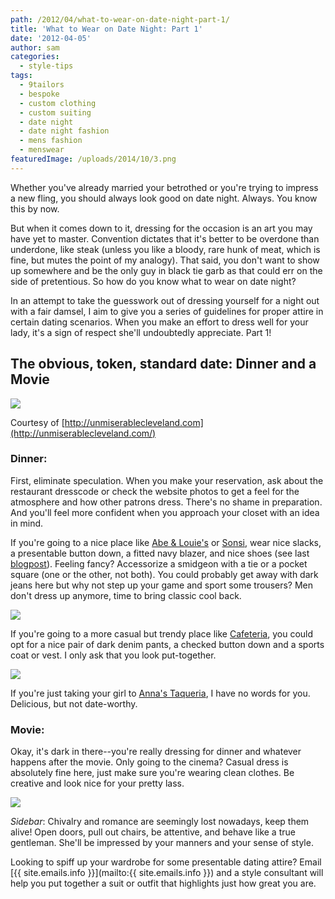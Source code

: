 ```yaml
---
path: /2012/04/what-to-wear-on-date-night-part-1/
title: 'What to Wear on Date Night: Part 1'
date: '2012-04-05'
author: sam
categories:
  - style-tips
tags:
  - 9tailors
  - bespoke
  - custom clothing
  - custom suiting
  - date night
  - date night fashion
  - mens fashion
  - menswear
featuredImage: /uploads/2014/10/3.png
---
```

Whether you've already married your betrothed or you're trying to impress a new fling, you should always look good on date night. Always. You know this by now.

But when it comes down to it, dressing for the occasion is an art you may have yet to master. Convention dictates that it's better to be overdone than underdone, like steak (unless you like a bloody, rare hunk of meat, which is fine, but mutes the point of my analogy). That said, you don't want to show up somewhere and be the only guy in black tie garb as that could err on the side of pretentious. So how do you know what to wear on date night?

In an attempt to take the guesswork out of dressing yourself for a night out with a fair damsel, I aim to give you a series of guidelines for proper attire in certain dating scenarios. When you make an effort to dress well for your lady, it's a sign of respect she'll undoubtedly appreciate. Part 1!

## The obvious, token, standard date: Dinner and a Movie

[![](http://3.bp.blogspot.com/-4-1NwOtbneI/T32zMpK9urI/AAAAAAAAAKI/5wdzUatoX7c/s320/dinnermovie.png)](http://3.bp.blogspot.com/-4-1NwOtbneI/T32zMpK9urI/AAAAAAAAAKI/5wdzUatoX7c/s1600/dinnermovie.png)

Courtesy of [http://unmiserablecleveland.com](http://unmiserablecleveland.com/)

### Dinner:

First, eliminate speculation. When you make your reservation, ask about the restaurant dresscode or check the website photos to get a feel for the atmosphere and how other patrons dress. There's no shame in preparation. And you'll feel more confident when you approach your closet with an idea in mind.

If you're going to a nice place like [Abe & Louie's](http://abeandlouies.com/) or [Sonsi](http://sonsieboston.com/flash/), wear nice slacks, a presentable button down, a fitted navy blazer, and nice shoes (see last [blogpost](http://2012/04/walk-like-man.html)). Feeling fancy? Accessorize a smidgeon with a tie or a pocket square (one or the other, not both). You could probably get away with dark jeans here but why not step up your game and sport some trousers? Men don't dress up anymore, time to bring classic cool back.

[![](http://4.bp.blogspot.com/-keiOqVWYyQs/T33Kae6eZjI/AAAAAAAAALI/LFtgTIrynx4/s320/9TailorsFallShoot-014.jpg)](http://4.bp.blogspot.com/-keiOqVWYyQs/T33Kae6eZjI/AAAAAAAAALI/LFtgTIrynx4/s1600/9TailorsFallShoot-014.jpg)

If you're going to a more casual but trendy place like [Cafeteria](http://www.cafeteriaboston.com/), you could opt for a nice pair of dark denim pants, a checked button down and a sports coat or vest. I only ask that you look put-together.

[![](http://2.bp.blogspot.com/-b-7SxwjvW4c/T33EzDNCEEI/AAAAAAAAAKo/G-Rh0tQx6V4/s320/9TailorsFallShoot-432.jpg)](http://2.bp.blogspot.com/-b-7SxwjvW4c/T33EzDNCEEI/AAAAAAAAAKo/G-Rh0tQx6V4/s1600/9TailorsFallShoot-432.jpg)

If you're just taking your girl to [Anna's Taqueria](http://annastaqueria.com/), I have no words for you. Delicious, but not date-worthy.

### Movie:

Okay, it's dark in there--you're really dressing for dinner and whatever happens after the movie. Only going to the cinema? Casual dress is absolutely fine here, just make sure you're wearing clean clothes. Be creative and look nice for your pretty lass. 

[![](http://1.bp.blogspot.com/-Na7inImVGWg/T33Fdu9q5cI/AAAAAAAAAK4/8Qs7CZBiSe4/s320/_MG_9676.JPG)](http://1.bp.blogspot.com/-Na7inImVGWg/T33Fdu9q5cI/AAAAAAAAAK4/8Qs7CZBiSe4/s1600/_MG_9676.JPG)

_Sidebar_: Chivalry and romance are seemingly lost nowadays, keep them alive! Open doors, pull out chairs, be attentive, and behave like a true gentleman. She'll be impressed by your manners and your sense of style.

Looking to spiff up your wardrobe for some presentable dating attire? Email [{{ site.emails.info }}](mailto:{{ site.emails.info }}) and a style consultant will help you put together a suit or outfit that highlights just how great you are.